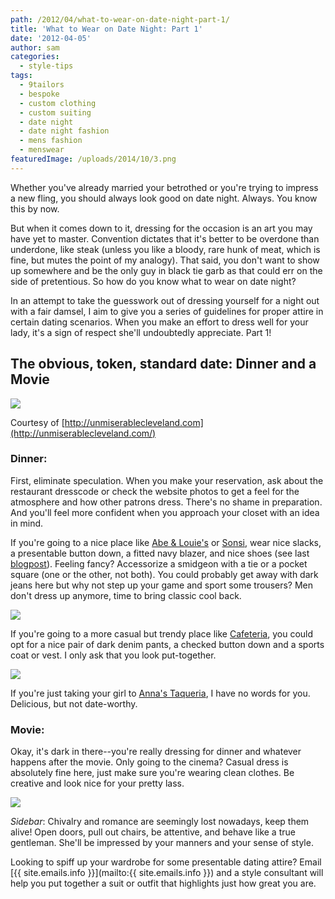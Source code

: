 ```yaml
---
path: /2012/04/what-to-wear-on-date-night-part-1/
title: 'What to Wear on Date Night: Part 1'
date: '2012-04-05'
author: sam
categories:
  - style-tips
tags:
  - 9tailors
  - bespoke
  - custom clothing
  - custom suiting
  - date night
  - date night fashion
  - mens fashion
  - menswear
featuredImage: /uploads/2014/10/3.png
---
```

Whether you've already married your betrothed or you're trying to impress a new fling, you should always look good on date night. Always. You know this by now.

But when it comes down to it, dressing for the occasion is an art you may have yet to master. Convention dictates that it's better to be overdone than underdone, like steak (unless you like a bloody, rare hunk of meat, which is fine, but mutes the point of my analogy). That said, you don't want to show up somewhere and be the only guy in black tie garb as that could err on the side of pretentious. So how do you know what to wear on date night?

In an attempt to take the guesswork out of dressing yourself for a night out with a fair damsel, I aim to give you a series of guidelines for proper attire in certain dating scenarios. When you make an effort to dress well for your lady, it's a sign of respect she'll undoubtedly appreciate. Part 1!

## The obvious, token, standard date: Dinner and a Movie

[![](http://3.bp.blogspot.com/-4-1NwOtbneI/T32zMpK9urI/AAAAAAAAAKI/5wdzUatoX7c/s320/dinnermovie.png)](http://3.bp.blogspot.com/-4-1NwOtbneI/T32zMpK9urI/AAAAAAAAAKI/5wdzUatoX7c/s1600/dinnermovie.png)

Courtesy of [http://unmiserablecleveland.com](http://unmiserablecleveland.com/)

### Dinner:

First, eliminate speculation. When you make your reservation, ask about the restaurant dresscode or check the website photos to get a feel for the atmosphere and how other patrons dress. There's no shame in preparation. And you'll feel more confident when you approach your closet with an idea in mind.

If you're going to a nice place like [Abe & Louie's](http://abeandlouies.com/) or [Sonsi](http://sonsieboston.com/flash/), wear nice slacks, a presentable button down, a fitted navy blazer, and nice shoes (see last [blogpost](http://2012/04/walk-like-man.html)). Feeling fancy? Accessorize a smidgeon with a tie or a pocket square (one or the other, not both). You could probably get away with dark jeans here but why not step up your game and sport some trousers? Men don't dress up anymore, time to bring classic cool back.

[![](http://4.bp.blogspot.com/-keiOqVWYyQs/T33Kae6eZjI/AAAAAAAAALI/LFtgTIrynx4/s320/9TailorsFallShoot-014.jpg)](http://4.bp.blogspot.com/-keiOqVWYyQs/T33Kae6eZjI/AAAAAAAAALI/LFtgTIrynx4/s1600/9TailorsFallShoot-014.jpg)

If you're going to a more casual but trendy place like [Cafeteria](http://www.cafeteriaboston.com/), you could opt for a nice pair of dark denim pants, a checked button down and a sports coat or vest. I only ask that you look put-together.

[![](http://2.bp.blogspot.com/-b-7SxwjvW4c/T33EzDNCEEI/AAAAAAAAAKo/G-Rh0tQx6V4/s320/9TailorsFallShoot-432.jpg)](http://2.bp.blogspot.com/-b-7SxwjvW4c/T33EzDNCEEI/AAAAAAAAAKo/G-Rh0tQx6V4/s1600/9TailorsFallShoot-432.jpg)

If you're just taking your girl to [Anna's Taqueria](http://annastaqueria.com/), I have no words for you. Delicious, but not date-worthy.

### Movie:

Okay, it's dark in there--you're really dressing for dinner and whatever happens after the movie. Only going to the cinema? Casual dress is absolutely fine here, just make sure you're wearing clean clothes. Be creative and look nice for your pretty lass. 

[![](http://1.bp.blogspot.com/-Na7inImVGWg/T33Fdu9q5cI/AAAAAAAAAK4/8Qs7CZBiSe4/s320/_MG_9676.JPG)](http://1.bp.blogspot.com/-Na7inImVGWg/T33Fdu9q5cI/AAAAAAAAAK4/8Qs7CZBiSe4/s1600/_MG_9676.JPG)

_Sidebar_: Chivalry and romance are seemingly lost nowadays, keep them alive! Open doors, pull out chairs, be attentive, and behave like a true gentleman. She'll be impressed by your manners and your sense of style.

Looking to spiff up your wardrobe for some presentable dating attire? Email [{{ site.emails.info }}](mailto:{{ site.emails.info }}) and a style consultant will help you put together a suit or outfit that highlights just how great you are.